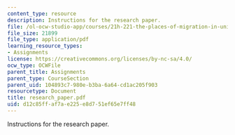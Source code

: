 ```yaml
---
content_type: resource
description: Instructions for the research paper.
file: /ol-ocw-studio-app/courses/21h-221-the-places-of-migration-in-united-states-history-fall-2006/d12c85ffaf7ae225e8d751ef65e7ff48_research_paper.pdf
file_size: 21899
file_type: application/pdf
learning_resource_types:
- Assignments
license: https://creativecommons.org/licenses/by-nc-sa/4.0/
ocw_type: OCWFile
parent_title: Assignments
parent_type: CourseSection
parent_uid: 104893c7-980e-b3ba-6a64-cd1ac205f903
resourcetype: Document
title: research_paper.pdf
uid: d12c85ff-af7a-e225-e8d7-51ef65e7ff48
---
```

Instructions for the research paper.